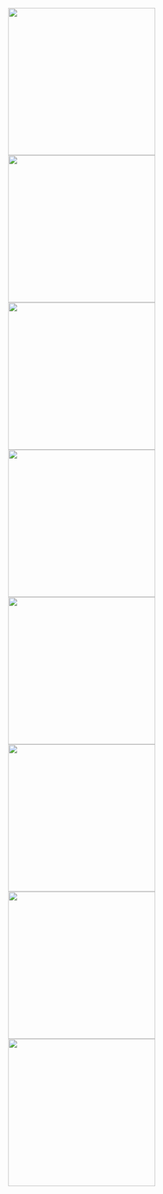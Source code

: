 [<img src="https://raw.githubusercontent.com/xavrr/test/master//PagesVideotex/subdir/E.BIG.APPLE" width="300">](http://212.47.238.202/minitel/minitel-loader.html?url=https://raw.githubusercontent.com/xavrr/test/master//PagesVideotex/subdir/E.BIG.APPLE.png)<BR>
[<img src="https://raw.githubusercontent.com/xavrr/test/master//PagesVideotex/subdir/E.BIG.DEBUT" width="300">](http://212.47.238.202/minitel/minitel-loader.html?url=https://raw.githubusercontent.com/xavrr/test/master//PagesVideotex/subdir/E.BIG.DEBUT.png)<BR>
[<img src="https://raw.githubusercontent.com/xavrr/test/master//PagesVideotex/subdir/E.BIG.SCREEN2" width="300">](http://212.47.238.202/minitel/minitel-loader.html?url=https://raw.githubusercontent.com/xavrr/test/master//PagesVideotex/subdir/E.BIG.SCREEN2.png)<BR>
[<img src="https://raw.githubusercontent.com/xavrr/test/master//PagesVideotex/subdir/E.BIG.SCREEN_" width="300">](http://212.47.238.202/minitel/minitel-loader.html?url=https://raw.githubusercontent.com/xavrr/test/master//PagesVideotex/subdir/E.BIG.SCREEN_.png)<BR>
[<img src="https://raw.githubusercontent.com/xavrr/test/master//PagesVideotex/subdir/E.GILBERT1" width="300">](http://212.47.238.202/minitel/minitel-loader.html?url=https://raw.githubusercontent.com/xavrr/test/master//PagesVideotex/subdir/E.GILBERT1.png)<BR>
[<img src="https://raw.githubusercontent.com/xavrr/test/master//PagesVideotex/subdir/E.GILBERT2" width="300">](http://212.47.238.202/minitel/minitel-loader.html?url=https://raw.githubusercontent.com/xavrr/test/master//PagesVideotex/subdir/E.GILBERT2.png)<BR>
[<img src="https://raw.githubusercontent.com/xavrr/test/master//PagesVideotex/subdir/E.GILBERT3" width="300">](http://212.47.238.202/minitel/minitel-loader.html?url=https://raw.githubusercontent.com/xavrr/test/master//PagesVideotex/subdir/E.GILBERT3.png)<BR>
[<img src="https://raw.githubusercontent.com/xavrr/test/master//PagesVideotex/subdir/E.SPRINGTIME" width="300">](http://212.47.238.202/minitel/minitel-loader.html?url=https://raw.githubusercontent.com/xavrr/test/master//PagesVideotex/subdir/E.SPRINGTIME.png)<BR>
